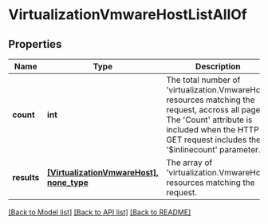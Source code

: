 # VirtualizationVmwareHostListAllOf

## Properties
Name | Type | Description | Notes
------------ | ------------- | ------------- | -------------
**count** | **int** | The total number of &#39;virtualization.VmwareHost&#39; resources matching the request, accross all pages. The &#39;Count&#39; attribute is included when the HTTP GET request includes the &#39;$inlinecount&#39; parameter. | [optional] 
**results** | [**[VirtualizationVmwareHost], none_type**](VirtualizationVmwareHost.md) | The array of &#39;virtualization.VmwareHost&#39; resources matching the request. | [optional] 

[[Back to Model list]](../README.md#documentation-for-models) [[Back to API list]](../README.md#documentation-for-api-endpoints) [[Back to README]](../README.md)


